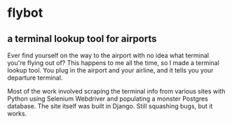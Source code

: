 <h1>flybot</h1>
<h2>a terminal lookup tool for airports</h2>
Ever find yourself on the way to the airport with no idea what terminal you're flying out of? 
This happens to me all the time, so I made a terminal lookup tool. You plug in the airport and 
your airline, and it tells you your departure terminal.

Most of the work involved scraping the terminal info from various sites with Python using Selenium Webdriver 
and populating a monster Postgres database. The site itself was built in Django. Still squashing bugs, but it works.
